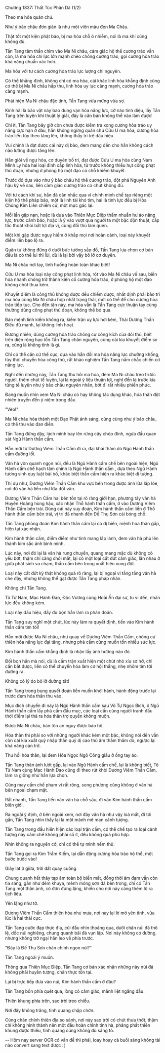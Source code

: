




Chương 1837: Thất Túc Phân Dã (1/2)


Theo ma hỏa quán chú.

Như ý bảo châu đơn giản là như một viên màu đen Ma Châu.

Thật tốt một kiện phật bảo, bị ma hỏa chỗ ô nhiễm, nói là ma khí cũng không đủ.

Tần Tang tâm thần chìm vào Ma Ni châu, cảm giác hộ thể cương tráo vẫn còn, là ma hỏa chi lực lớn mạnh chèo chống cương tráo, gọi cương hỏa tráo khả năng chuẩn xác hơn.

Ma hỏa với tư cách cương hỏa tráo lực lượng chi nguyên.

Có thể khẳng định, không chỉ có ma hỏa, cái khác linh hỏa khẳng định cũng có thể bị Ma Ni châu hấp thu, linh hỏa uy lực càng mạnh, cương hỏa tráo càng mạnh.

Phát hiện Ma Ni châu đặc tính, Tần Tang vừa mừng vừa sợ.

Kinh hãi là bảo vật này bao dung vạn hỏa năng lực, cỡ nào tinh diệu, lấy Tần Tang trên luyện khí thuật lý giải, đây là căn bản không thể nào làm được!

Chí ít, Tần Tang bây giờ còn chưa được kiểm tra xong cương hỏa tráo uy năng cực hạn ở đâu, hắn không ngừng quán chú Cửu U ma hỏa, cương hỏa tráo liền tùy theo tăng lên, không thấy trì trệ dấu hiệu.

Vui chính là đạt được cái này dị bảo, đem mang đến cho hắn không cách nào lường được tăng lên.

Hắn giỏi về ngự hỏa, cơ duyên bố trí, đạt được Cửu U ma hỏa cùng Nam Minh Ly hỏa hai loại đỉnh cấp linh hỏa, từ trước không thiếu hụt công phạt thủ đoạn, nhưng ở phòng hộ một đạo có chỗ khiếm khuyết.

Trước đó dựa vào như ý bảo châu hộ thể cương tráo, đột phá Nguyên Anh hậu kỳ về sau, liền cảm giác cương tráo có chút không đủ.

Với tư cách khí sư, hắn đã cân nhắc qua vì chính mình chế tạo riêng một kiện hộ thể pháp bảo, một là linh tài khó tìm, hai là tinh lực đều bị Hỏa Chủng Kim Liên chiếm cứ, một mực gác lại.

Mỗi lần gặp nạn, hoặc là dựa vào Thiên Mục Điệp thấm nhuần hư ảo năng lực, trước cảnh báo, hoặc là ỷ vào vượt qua người ta một bậc độn thuật, cấp tốc thoát khỏi bất lợi địa vị, cùng đối thủ làm quen.

Một khi gặp được nguy hiểm ở khắp mọi nơi hoàn cảnh, loại này khuyết điểm liền bạo lộ ra.

Quân tử không đứng ở dưới bức tường sắp đổ, Tần Tang lựa chọn cơ bản đều là có thể lui thì lùi, dù là lại bởi vậy bỏ lỡ cơ duyên.

Ma Ni châu nơi tay, tình huống hoàn toàn khác biệt!

Cửu U ma hỏa loại này công phạt linh hỏa, rót vào Ma Ni châu về sau, biến hóa nhanh chóng trở thành kiên cố cương hỏa tráo, ở phòng hộ một đạo không chút thua kém.

Khuyết điểm là công thủ không được đều chiếm được, nhất định phải bảo trì ma hỏa cùng Ma Ni châu hợp nhất trạng thái, mới có thể để cho cương hỏa tráo tiếp tục. Cho đến tận này, ma hỏa vẫn là Tần Tang cực thuận tay cùng thường dùng công phạt thủ đoạn, không thể bỏ qua.

Bản mệnh linh kiếm không ra, kiếm trận uy lực hơi kém, Thái Dương Thần Điểu đủ mạnh, lại không linh hoạt.

Đương nhiên, dùng cương hỏa tráo chống cự công kích của đối thủ, biết trên diện rộng hao tổn Tần Tang chân nguyên, cùng cái kia khuyết điểm so ra, cũng là không tính là gì.

Chỉ có thể căn cứ thế cục, dựa vào hắn đối ma hỏa năng lực chưởng khống, tùy thời chuyển hóa công thủ, rất khảo nghiệm Tần Tang nắm chắc chiến cơ năng lực.

Nghĩ đến những này, Tần Tang thu hồi ma hỏa, đem Ma Ni châu treo trước người, thêm chút tế luyện, lại là ngoài ý liệu thuận lợi, nghĩ đến là trước kia từng tế luyện như ý bảo châu nguyên nhân, bớt đi rất nhiều phiền phức.

Đang muốn nhìn xem Ma Ni châu có hay không tác dụng khác, hóa thân đột nhiên truyền đến ý niệm trong đầu.

"Vèo!"

Ma Ni châu hóa thành một Đạo Phật ánh sáng, cũng cùng như ý bảo châu, có thể thu vào đan điền.

Tần Tang đứng dậy, lách mình bay lên rừng cây chóp đỉnh, ngửa đầu quan sát Ngũ Hành thần cấm.

Hắn mới từ Dương Viêm Thần Cấm đi ra, đại khái thăm dò Ngũ Hành thần cấm đường lối.

Vân hà vờn quanh ngọn núi, đều là Ngũ Hành cấm chế bên ngoài hiện, Ngũ Hành cấm chế hạch tâm chính là Ngũ Hành thần cấm , dựa theo Ngũ Hành tương sinh quy luật bài bố, khác biệt thần cấm hiện ra khác biệt dị tượng.

Thí dụ như, Dương Viêm Thần Cấm khu vực bên trong được ánh lửa lấp lóe, nơi đó vân hà liền như lửa đốt vân.

Dương Viêm Thần Cấm hai bên tồn tại rõ ràng giới hạn, phương tây vân hà Huyền Hoàng hùng hậu, xác nhận Thổ hành thần cấm, ở vào Dương Viêm Thần Cấm bên trái. Dùng cái này suy đoán, Kim hành thần cấm liền ở Thổ hành thần cấm bên trái, vị trí đã nhanh đến Đế Thụ Sơn cái bóng chỗ.

Tần Tang phỏng đoán Kim hành thần cấm lại có dị biến, mệnh hóa thân gấp, hiện tại xác nhận.

Kim hành thần cấm, điểm điểm như tinh mang lấp lánh, đem vân hà phủ lên thành kim sắc ánh bình minh.

Lúc này, nơi đó lại là vân hà rung chuyển, quang mang mặc dù không có yếu bớt, thậm chí càng chói mắt, lại có một loại cắt đứt cảm giác, lẫn nhau ở giữa phát sinh va chạm, thần cấm bên trong xuất hiện xung đột.

Loại này cắt đứt kỳ thật không quá rõ ràng, lại bị ngoại vi tầng tầng vân hà che đậy, nhưng không thể gạt được Tần Tang pháp nhãn.

Không chỉ Tần Tang.

Tô Tử Nam, Mạc Hành Đạo, Độc Vương cùng Hoài Ẩn đại sư, tu vi đến, nhãn lực đều không kém.

Loại này dấu hiệu, đầy đủ bọn hắn làm ra phán đoán.

Tần Tang suy nghĩ một chút, lúc này làm ra quyết định, tiến vào Kim hành thần cấm tìm tòi!

Hắn mới được Ma Ni châu, như quay về Dương Viêm Thần Cấm, chống cự thiên hỏa năng lực đại tăng, nhưng phá cấm cũng muốn tốn nhiều sức lực.

Kim hành thần cấm khẳng định là nhận lấy ảnh hưởng nào đó.

Đối bọn hắn mà nói, dù là cấm trận xuất hiện một chút nhỏ xíu sơ hở, chỉ cần bắt được, liền có thể chuyển hóa làm cơ hội thắng, nhẹ nhõm tìm tới đường ra.

Không có lý do bỏ lỡ đường tắt!

Tần Tang trong bụng quyết đoán liền muốn khởi hành, hành động trước lại trước đem hóa thân thu vào.

Mục đích chuyến đi này là Ngũ Hành thần cấm sau Vô Tự Ngọc Bích, ở Ngũ Hành thần cấm lấy phá cấm đầu mục, các loại cần cùng người tranh đấu thời điểm lại thả ra hóa thân trợ quyền không muộn.

Được Ma Ni châu, bản tôn an nguy được bảo hộ.

Hóa thân thì phải so với những người khác kém một bậc, không nói đến vẫn còn cái kia xuất quỷ nhập thần quỷ dị cao thủ âm thầm thăm dò, ngược lại khả năng cản trở.

Thu hồi hóa thân, lại đem Hỏa Ngọc Ngô Công giấu ở ống tay áo.

Tần Tang thân ảnh lướt gấp, lại vào Ngũ Hành cấm chế, lại là không biết, Tô Tử Nam cùng Mạc Hành Đạo cũng đi theo rút khỏi Dương Viêm Thần Cấm, làm ra giống như hắn lựa chọn.

Cũng may cấm chế phạm vi rất rộng, song phương cũng không ở vân hà bên ngoài chạm mặt.

Rất nhanh, Tần Tang tiến vào vân hà chỗ sâu, đi vào Kim hành thần cấm biên giới.

Ra ngoài ý định, ở bên ngoài xem, nơi đây vân hà như vậy loá mắt, đi tới gần, Tần Tang nhìn thấy lại là một mảnh mê man cảnh tượng.

Tần Tang trong đầu hiển hiện các loại trận cấm, có thể chế tạo ra loại cảnh tượng này cấm chế không phải số ít, đều không quá phù hợp.

Nhìn không ra nguyên cớ, chỉ có thể tự mình nếm thử.

Tần Tang gọi ra Kim Trầm Kiếm, lại dẫn động cương hỏa tráo hộ thể, một bước bước vào!

Giây lát ở giữa, trời đất quay cuồng.

Chung quanh hết thảy tạp âm toàn bộ biến mất, đồng thời ảm đạm vẫn còn tia sáng, gần như đêm khuya, mênh mông sơn dã bên trong, chỉ có Tần Tang một thân ảnh, cô đơn đứng lặng, khiến cho nơi này càng thêm lộ ra tịch liêu.

Yên lặng như tờ.

Dương Viêm Thần Cấm thiên hỏa như mưa, nơi này lại lờ mờ yên tĩnh, vừa lúc là hai thái cực.

Tần Tang cước đạp thực địa, cúi đầu nhìn thoáng qua, dưới chân núi đá thô lệ, dốc núi nghiêng, chung quanh bãi đá vụn lập. Nơi này không có đường, nhưng không trở ngại hắn leo về phía trước.

"Đây là Đế Thụ Sơn chân chính ngọn núi?"

Tần Tang ngoài ý muốn.

Thông qua Thiên Mục Điệp, Tần Tang cơ bản xác nhận những này núi đá không phải huyễn tượng, chân thực tồn tại.

Lại bị trực tiếp đưa vào núi, Kim hành thần cấm ở đâu?

Tần Tang bốn phía quét qua, lòng có cảm giác, mãnh liệt ngẩng đầu.

Thiên khung phía trên, sao trời treo chiếu.

Nơi đây không trăng, tinh quang chập chờn.

Cùng chân chính thiên địa so sánh, nơi này sao trời có chút thưa thớt, thậm chí không hình thành nên một đầu hoàn chỉnh tinh hà, phảng phất thiên khung được thiếu, tinh quang cũng không đủ sáng tỏ.

--
Hôm nay server OCR có vấn đề thì phải, loay hoay cả buổi sáng không tài nào convert sang text được :(




